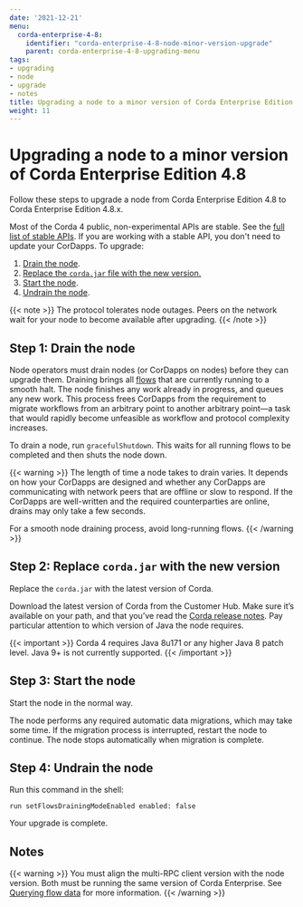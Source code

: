 ```yaml
---
date: '2021-12-21'
menu:
  corda-enterprise-4-8:
    identifier: "corda-enterprise-4-8-node-minor-version-upgrade"
    parent: corda-enterprise-4-8-upgrading-menu
tags:
- upgrading
- node
- upgrade
- notes
title: Upgrading a node to a minor version of Corda Enterprise Edition 4.8
weight: 11
---
```


# Upgrading a node to a minor version of Corda Enterprise Edition 4.8

Follow these steps to upgrade a node from Corda Enterprise Edition 4.8 to Corda Enterprise Edition 4.8.x.

Most of the Corda 4 public, non-experimental APIs are stable. See the [full list of stable APIs](cordapps/api-stability-guarantees.md). If you are working with a stable API, you don't need to update your CorDapps. To upgrade:

1. [Drain the node](#step-1-drain-the-node).
2. <a href="#step-2-replace-cordajar-with-the-new-version">Replace the `corda.jar` file with the new version.</a>
3. [Start the node](#step-3-start-the-node).
4. [Undrain the node](#step-4-undrain-the-node).

{{< note >}}
The protocol tolerates node outages. Peers on the network wait for your node to become available after upgrading.
{{< /note >}}

## Step 1: Drain the node

Node operators must drain nodes (or CorDapps on nodes) before they can upgrade them. Draining brings all [flows](cordapps/api-flows.md) that are currently running to a smooth halt. The node finishes any work already in progress, and queues any new work. This process frees CorDapps from the requirement to migrate workflows from an arbitrary point to another arbitrary point—a task that would rapidly become unfeasible as workflow
and protocol complexity increases.

To drain a node, run `gracefulShutdown`. This waits for all running flows to be completed and then shuts the node down.

{{< warning >}}
The length of time a node takes to drain varies. It depends on how your CorDapps are designed and whether any CorDapps are
communicating with network peers that are offline or slow to respond. If
the CorDapps are well-written and the required counterparties are online, drains may only take a few seconds.

For a smooth node draining process, avoid long-running flows.
{{< /warning >}}

## Step 2: Replace `corda.jar` with the new version

Replace the `corda.jar` with the latest version of Corda.

Download the latest version of Corda from the Customer Hub.
Make sure it’s available on your path, and that you’ve read the [Corda release notes](release-notes-enterprise.md). Pay particular attention to which version of Java the
node requires.

{{< important >}}
Corda 4 requires Java 8u171 or any higher Java 8 patch level. Java 9+ is not currently supported.
{{< /important >}}

## Step 3: Start the node

Start the node in the normal way.

The node performs any required automatic data migrations, which may take some
time. If the migration process is interrupted, restart the node to continue. The node stops automatically when migration is complete.

## Step 4: Undrain the node

Run this command in the shell:

`run setFlowsDrainingModeEnabled enabled: false`

Your upgrade is complete.

## Notes

{{< warning >}}
You must align the multi-RPC client version with the node version. Both must be running the same version of Corda Enterprise. See [Querying flow data](node/operating/querying-flow-data.md) for more information.
{{< /warning >}}

